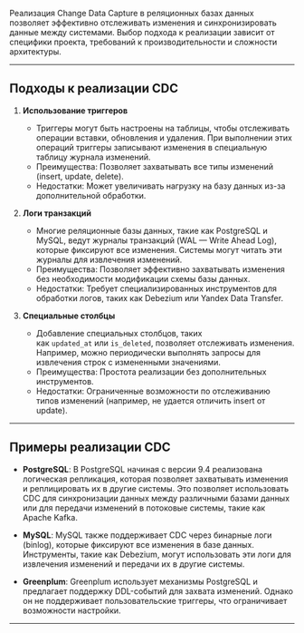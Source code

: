 
Реализация Change Data Capture в реляционных базах данных позволяет эффективно отслеживать изменения и синхронизировать данные между системами. Выбор подхода к реализации зависит от специфики проекта, требований к производительности и сложности архитектуры.

---

## Подходы к реализации CDC

1. **Использование триггеров**
    
    - Триггеры могут быть настроены на таблицы, чтобы отслеживать операции вставки, обновления и удаления. При выполнении этих операций триггеры записывают изменения в специальную таблицу журнала изменений.
    - Преимущества: Позволяет захватывать все типы изменений (insert, update, delete).
    - Недостатки: Может увеличивать нагрузку на базу данных из-за дополнительной обработки.
    
2. **Логи транзакций**
    
    - Многие реляционные базы данных, такие как PostgreSQL и MySQL, ведут журналы транзакций (WAL — Write Ahead Log), которые фиксируют все изменения. Системы могут читать эти журналы для извлечения изменений.
    - Преимущества: Позволяет эффективно захватывать изменения без необходимости модификации схемы базы данных.
    - Недостатки: Требует специализированных инструментов для обработки логов, таких как Debezium или Yandex Data Transfer.
    
3. **Специальные столбцы**
    
    - Добавление специальных столбцов, таких как `updated_at` или `is_deleted`, позволяет отслеживать изменения. Например, можно периодически выполнять запросы для извлечения строк с измененными значениями.
    - Преимущества: Простота реализации без дополнительных инструментов.
    - Недостатки: Ограниченные возможности по отслеживанию типов изменений (например, не удается отличить insert от update).
    
---

## Примеры реализации CDC

- **PostgreSQL**: В PostgreSQL начиная с версии 9.4 реализована логическая репликация, которая позволяет захватывать изменения и реплицировать их в другие системы. Это позволяет использовать CDC для синхронизации данных между различными базами данных или для передачи изменений в потоковые системы, такие как Apache Kafka.

- **MySQL**: MySQL также поддерживает CDC через бинарные логи (binlog), которые фиксируют все изменения в базе данных. Инструменты, такие как Debezium, могут использовать эти логи для извлечения изменений и передачи их в другие системы.

- **Greenplum**: Greenplum использует механизмы PostgreSQL и предлагает поддержку DDL-событий для захвата изменений. Однако он не поддерживает пользовательские триггеры, что ограничивает возможности настройки.

---
